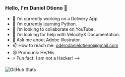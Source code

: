 ### Hello, I'm Daniel Otieno 👋

- 🔭 I’m currently working on a Delivery App.
- 🌱 I’m currently learning Python.
- 👯 I’m looking to collaborate on YouTube.
- 🤔 I’m looking for help with VelocityX Documentation.
- 💬 Ask me about Adobe Illustrator.
- 📫 How to reach me: oderodanielotieno@gmail.com
- 😄 Pronouns: He/His
- ⚡ Fun fact: I am not a Hacker!
-->

![GitHub Stats](https://github-readme-stats.vercel.app/api?username=Daniel-Otieno&theme=radical)
